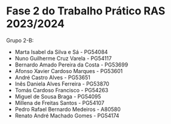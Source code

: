 # Fase 2 do Trabalho Prático RAS 2023/2024

Grupo 2-B:

- Marta Isabel da Silva e Sá - PG54084
- Nuno Guilherme Cruz Varela - PG54117
- Bernardo Amado Pereira da Costa - PG53699
- Afonso Xavier Cardoso Marques - PG53601
- André Castro Alves - PG53651
- Inês Daniela Alves Ferreira - PG53870
- Tomás Cardoso Francisco - PG54263
- Miguel de Sousa Braga - PG54095
- Millena de Freitas Santos - PG54107
- Pedro Rafael Bernardo Medeiros - A80580
- Renato André Machado Gomes - PG54174